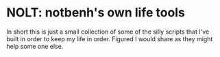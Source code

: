 # NOLT: notbenh's own life tools

In short this is just a small collection of some of the silly scripts
that I've built in order to keep my life in order. Figured I would share
as they might help some one else. 

